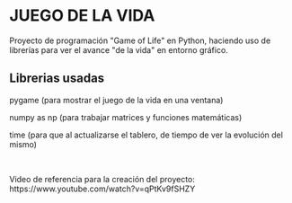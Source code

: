 <h1>JUEGO DE LA VIDA</h1>
<p>Proyecto de programación "Game of Life" en Python, haciendo uso de librerías para ver el avance "de la vida" en entorno gráfico.</p>
<h2>Librerias usadas</h2>
<p>pygame (para mostrar el juego de la vida en una ventana)</p>
<p>numpy as np (para trabajar matrices y funciones matemáticas)</p>
<p>time (para que al actualizarse el tablero, de tiempo de ver la evolución del mismo)</p>
<br>
<p>Video de referencia para la creación del proyecto: https://www.youtube.com/watch?v=qPtKv9fSHZY</p>
